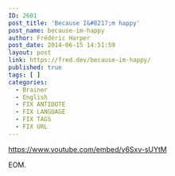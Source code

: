 ```yaml
---
ID: 2601
post_title: 'Because I&#8217;m happy'
post_name: because-im-happy
author: Frédéric Harper
post_date: 2014-06-15 14:51:59
layout: post
link: https://fred.dev/because-im-happy/
published: true
tags: [ ]
categories:
  - Brainer
  - English
  - FIX ANTIDOTE
  - FIX LANGUAGE
  - FIX TAGS
  - FIX URL
---
```

https://www.youtube.com/embed/y6Sxv-sUYtM

EOM.